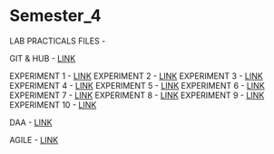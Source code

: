 # Semester_4
LAB PRACTICALS FILES -

GIT & HUB - [LINK](https://github.com/ayush2442/Semester_4/tree/main/Git%20and%20GitHub%20Lab%20Exps)

EXPERIMENT 1 - [LINK](https://github.com/ayush2442/Semester_4/tree/main/Git%20and%20GitHub%20Lab%20Exps/Experiment%201)
EXPERIMENT 2 - [LINK](https://github.com/ayush2442/Semester_4/tree/main/Git%20and%20GitHub%20Lab%20Exps/Experiment%202)
EXPERIMENT 3 - [LINK](https://github.com/ayush2442/Semester_4/tree/main/Git%20and%20GitHub%20Lab%20Exps/Experiment%203)
EXPERIMENT 4 - [LINK](https://github.com/ayush2442/Semester_4/tree/main/Git%20and%20GitHub%20Lab%20Exps/Experiment%204)
EXPERIMENT 5 - [LINK](https://github.com/ayush2442/Semester_4/tree/main/Git%20and%20GitHub%20Lab%20Exps/Experiment%205)
EXPERIMENT 6 - [LINK](https://github.com/ayush2442/Semester_4/tree/main/Git%20and%20GitHub%20Lab%20Exps/Experiment%206)
EXPERIMENT 7 - [LINK](https://github.com/ayush2442/Semester_4/tree/main/Git%20and%20GitHub%20Lab%20Exps/Experiment%207)
EXPERIMENT 8 - [LINK](https://github.com/ayush2442/Semester_4/tree/main/Git%20and%20GitHub%20Lab%20Exps/Experiment%208)
EXPERIMENT 9 - [LINK](https://github.com/ayush2442/Semester_4/tree/main/Git%20and%20GitHub%20Lab%20Exps/Experiment%209)
EXPERIMENT 10 - [LINK](https://github.com/ayush2442/Semester_4/tree/main/Git%20and%20GitHub%20Lab%20Exps/Experiment%2010)

DAA - [LINK](https://github.com/ayush2442/Semester_4/tree/main/DAA_Exp)

AGILE - [LINK](https://github.com/ayush2442/Semester_4/tree/main/Agile_Practices_Exp)
